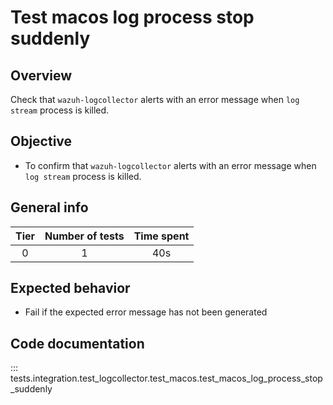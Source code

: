 # Test macos log process stop suddenly

## Overview 

Check that `wazuh-logcollector` alerts with an error message when `log stream` process is killed.

## Objective

- To confirm that `wazuh-logcollector` alerts with an error message when `log stream` process is killed.

## General info

|Tier | Number of tests | Time spent |
|:--:|:--:|:--:|
| 0 | 1 | 40s |

## Expected behavior

- Fail if the expected error message has not been generated

## Code documentation

::: tests.integration.test_logcollector.test_macos.test_macos_log_process_stop_suddenly